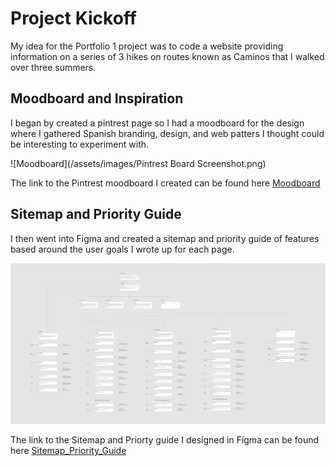 # Project Kickoff

My idea for the Portfolio 1 project was to code a website providing information on a series of 3 hikes on routes known as Caminos that I walked over three summers. 

## Moodboard and Inspiration

I began by created a pintrest page so I had a moodboard for the design where I gathered Spanish branding, design, and web patters I thought could be interesting to experiment with.

![Moodboard](/assets/images/Pintrest Board Screenshot.png)

The link to the Pintrest moodboard I created can be found here [Moodboard](https://pin.it/nPuxeAm)

## Sitemap and Priority Guide

I then went into Figma and created a sitemap and priority guide of features based around the user goals I wrote up for each page. 

![Sitemap_Priority-Guide](/assets/images/Sitemap_Priority_Guide_Screenshot.png)

The link to the Sitemap and Priorty guide I designed in Figma can be found here [Sitemap_Priority_Guide](https://www.figma.com/file/reC3Fy6xJeDvUtkPXHmQZE/Main-File?node-id=0%3A1)
